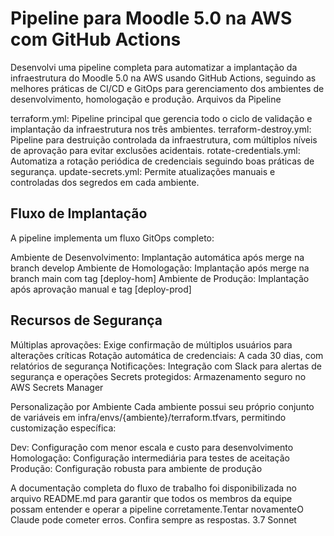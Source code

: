 # Pipeline para Moodle 5.0 na AWS com GitHub Actions
Desenvolvi uma pipeline completa para automatizar a implantação da infraestrutura do Moodle 5.0 na AWS usando GitHub Actions, seguindo as melhores práticas de CI/CD e GitOps para gerenciamento dos ambientes de desenvolvimento, homologação e produção.
Arquivos da Pipeline

terraform.yml: Pipeline principal que gerencia todo o ciclo de validação e implantação da infraestrutura nos três ambientes.
terraform-destroy.yml: Pipeline para destruição controlada da infraestrutura, com múltiplos níveis de aprovação para evitar exclusões acidentais.
rotate-credentials.yml: Automatiza a rotação periódica de credenciais seguindo boas práticas de segurança.
update-secrets.yml: Permite atualizações manuais e controladas dos segredos em cada ambiente.

## Fluxo de Implantação
A pipeline implementa um fluxo GitOps completo:

Ambiente de Desenvolvimento: Implantação automática após merge na branch develop
Ambiente de Homologação: Implantação após merge na branch main com tag [deploy-hom]
Ambiente de Produção: Implantação após aprovação manual e tag [deploy-prod]

## Recursos de Segurança

Múltiplas aprovações: Exige confirmação de múltiplos usuários para alterações críticas
Rotação automática de credenciais: A cada 30 dias, com relatórios de segurança
Notificações: Integração com Slack para alertas de segurança e operações
Secrets protegidos: Armazenamento seguro no AWS Secrets Manager

Personalização por Ambiente
Cada ambiente possui seu próprio conjunto de variáveis em infra/envs/{ambiente}/terraform.tfvars, permitindo customização específica:

Dev: Configuração com menor escala e custo para desenvolvimento
Homologação: Configuração intermediária para testes de aceitação
Produção: Configuração robusta para ambiente de produção

A documentação completa do fluxo de trabalho foi disponibilizada no arquivo README.md para garantir que todos os membros da equipe possam entender e operar a pipeline corretamente.Tentar novamenteO Claude pode cometer erros. Confira sempre as respostas. 3.7 Sonnet